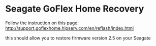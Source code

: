 # Seagate GoFlex Home Recovery

Follow the instruction on this page: http://support.goflexhome.hipserv.com/en/reflash/index.html

this should allow you to restore firmware version 2.5 on your Seagate